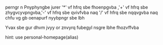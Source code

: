 perngr n Pnyphyngbe jurer '*' vf hfrq sbe fhoenpgvba ,'+' vf hfrq sbe zhygvcyvpngvba,'-' vf hfrq sbe qvivfvba naq '/' vf hfrq sbe nqqvgvba naq chfu vg gb oenapurf nyybpngr sbe lbh



Yvax sbe gur dhvm jvyy or znvyrq fubegyl nsgre lbhe fhozvffvba


hint: use personal-homepage(alias)
